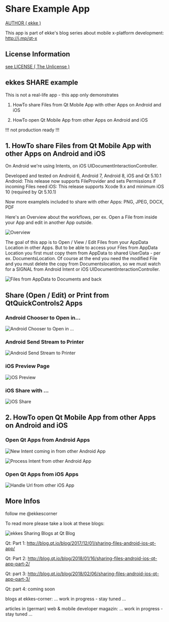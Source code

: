 # Share Example App

[AUTHOR ( ekke )](AUTHOR.md)

This app is part of ekke's blog series about mobile x-platform development:
http://j.mp/qt-x

## License Information
[see LICENSE ( The Unlicense )](LICENSE)

## ekkes SHARE example
This is not a real-life app - this app only demonstrates

1. HowTo share Files from Qt Mobile App with other Apps on Android and iOS

2. HowTo open Qt Mobile App from other Apps on Android and iOS

!!! not production ready !!!

## 1. HowTo share Files from Qt Mobile App with other Apps on Android and iOS

On Android we're using Intents, on iOS UIDocumentInteractionController.

Developed and tested on Android 6, Android 7, Android 8, iOS and Qt 5.10.1
Android: This release now supports FileProvider and sets Permissions if incoming Files need
iOS: This release supports Xcode 9.x and minimum iOS 10 (required by Qt 5.10.1)

Now more examplels included to share with other Apps: PNG, JPEG, DOCX, PDF

Here's an Overview about the workflows, per ex. Open a File from inside your App and edit in another App outside.

![Overview](https://github.com/ekke/ekkesSHAREexample/blob/master/docs/share_overview_v2.png)

The goal of this app is to Open / View / Edit Files from your AppData Location in other Apps. But to be able to access your Files from AppData Location you first must copy them from AppData to shared UserData - per ex. DocumentsLocation.
Of course at the end you need the modified File and you must delete the copy from Documentslocation, so we must watch for a SIGNAL from Android Intent or iOS UIDocumentInteractionController.

![Files from AppData to Documents and back](https://github.com/ekke/ekkesSHAREexample/blob/master/docs/file_flow.png)

## Share (Open / Edit) or Print from QtQuickControls2 Apps

### Android Chooser to Open in...
![Android Chooser to Open in ...](https://github.com/ekke/ekkesSHAREexample/blob/master/docs/android_share_chooser.png)

### Android Send Stream to Printer
![Android Send Stream to Printer](https://github.com/ekke/ekkesSHAREexample/blob/master/docs/android_share_send_chooser.png)

### iOS Preview Page
![iOS Preview](https://github.com/ekke/ekkesSHAREexample/blob/master/docs/ios_preview.png)

### iOS Share with ...
![iOS Share](https://github.com/ekke/ekkesSHAREexample/blob/master/docs/ios_share.png)


## 2. HowTo open Qt Mobile App from other Apps on Android and iOS

### Open Qt Apps from Android Apps

![New Intent coming in from other Android App](https://github.com/ekke/ekkesSHAREexample/blob/master/docs/new_intent.png)

![Process Intent from other Android App](https://github.com/ekke/ekkesSHAREexample/blob/master/docs/process_intent.png)

### Open Qt Apps from iOS Apps

![Handle Url from other iOS App](https://github.com/ekke/ekkesSHAREexample/blob/master/docs/handle_url_from_ios_apps.png)


## More Infos
follow me @ekkescorner

To read more please take a look at these blogs:

![ekkes Sharing Blogs at Qt Blog](https://github.com/ekke/ekkesSHAREexample/blob/master/docs/qt_blog_overview.png)

Qt: Part 1: http://blog.qt.io/blog/2017/12/01/sharing-files-android-ios-qt-app/

Qt: Part 2: http://blog.qt.io/blog/2018/01/16/sharing-files-android-ios-qt-app-part-2/

Qt: part 3: http://blog.qt.io/blog/2018/02/06/sharing-files-android-ios-qt-app-part-3/

Qt: part 4: coming soon

blogs at ekkes-corner: ... work in progress - stay tuned ...

articles in (german) web & mobile developer magazin: ... work in progress - stay tuned ...






